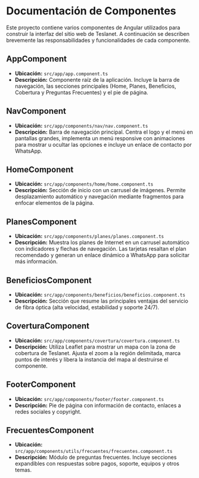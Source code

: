 # Documentación de Componentes

Este proyecto contiene varios componentes de Angular utilizados para construir la interfaz del sitio web de Teslanet. A continuación se describen brevemente las responsabilidades y funcionalidades de cada componente.

## AppComponent

- **Ubicación:** `src/app/app.component.ts`
- **Descripción:** Componente raíz de la aplicación. Incluye la barra de navegación, las secciones principales (Home, Planes, Beneficios, Cobertura y Preguntas Frecuentes) y el pie de página.

## NavComponent

- **Ubicación:** `src/app/components/nav/nav.component.ts`
- **Descripción:** Barra de navegación principal. Centra el logo y el menú en pantallas grandes, implementa un menú responsive con animaciones para mostrar u ocultar las opciones e incluye un enlace de contacto por WhatsApp.

## HomeComponent

- **Ubicación:** `src/app/components/home/home.component.ts`
- **Descripción:** Sección de inicio con un carrusel de imágenes. Permite desplazamiento automático y navegación mediante fragmentos para enfocar elementos de la página.

## PlanesComponent

- **Ubicación:** `src/app/components/planes/planes.component.ts`
- **Descripción:** Muestra los planes de Internet en un carrusel automático con indicadores y flechas de navegación. Las tarjetas resaltan el plan recomendado y generan un enlace dinámico a WhatsApp para solicitar más información.

## BeneficiosComponent

- **Ubicación:** `src/app/components/beneficios/beneficios.component.ts`
- **Descripción:** Sección que resume las principales ventajas del servicio de fibra óptica (alta velocidad, estabilidad y soporte 24/7).

## CoverturaComponent

- **Ubicación:** `src/app/components/covertura/covertura.component.ts`
- **Descripción:** Utiliza Leaflet para mostrar un mapa con la zona de cobertura de Teslanet. Ajusta el zoom a la región delimitada, marca puntos de interés y libera la instancia del mapa al destruirse el componente.

## FooterComponent

- **Ubicación:** `src/app/components/footer/footer.component.ts`
- **Descripción:** Pie de página con información de contacto, enlaces a redes sociales y copyright.

## FrecuentesComponent

- **Ubicación:** `src/app/components/utils/frecuentes/frecuentes.component.ts`
- **Descripción:** Módulo de preguntas frecuentes. Incluye secciones expandibles con respuestas sobre pagos, soporte, equipos y otros temas.

